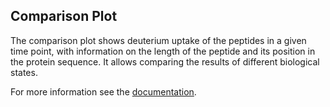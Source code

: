 ## Comparison Plot

The comparison plot shows deuterium uptake of the peptides in a given time point, with information on the length of the peptide and its position in the protein sequence. It allows comparing the results of different biological states.

For more information see the [documentation](https://hadexversum.github.io/HaDeX/articles/visualization.html#comparison-plot-1).
